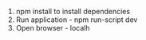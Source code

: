 1) npm install to install dependencies
2) Run application - npm run-script dev
3) Open browser - localh